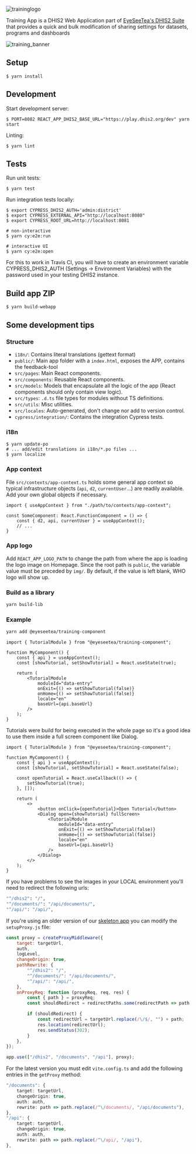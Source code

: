 
![traininglogo](https://github.com/EyeSeeTea/training-app-blessed/assets/108925044/0f0cc41a-a7cd-4c34-b755-bc6e92049dd3)

Training App is a DHIS2 Web Application part of [EyeSeeTea's DHIS2 Suite](https://eyeseetea.com/dhis2-apps/) that provides a quick and bulk modification of sharing settings for datasets, programs and dashboards

![training_banner](https://github.com/EyeSeeTea/training-app-blessed/assets/108925044/acbbc73e-c2d5-4df8-a0ff-78a9badf8f1a)


## Setup

```
$ yarn install
```

## Development

Start development server:

```
$ PORT=8082 REACT_APP_DHIS2_BASE_URL="https://play.dhis2.org/dev" yarn start
```

Linting:

```
$ yarn lint
```

## Tests

Run unit tests:

```
$ yarn test
```

Run integration tests locally:

```
$ export CYPRESS_DHIS2_AUTH='admin:district'
$ export CYPRESS_EXTERNAL_API="http://localhost:8080"
$ export CYPRESS_ROOT_URL=http://localhost:8081

# non-interactive
$ yarn cy:e2e:run

# interactive UI
$ yarn cy:e2e:open
```

For this to work in Travis CI, you will have to create an environment variable CYPRESS_DHIS2_AUTH (Settings -> Environment Variables) with the password used in your testing DHIS2 instance.

## Build app ZIP

```
$ yarn build-webapp
```

## Some development tips

### Structure

-   `i18n/`: Contains literal translations (gettext format)
-   `public/`: Main app folder with a `index.html`, exposes the APP, contains the feedback-tool
-   `src/pages`: Main React components.
-   `src/components`: Reusable React components.
-   `src/models`: Models that encapsulate all the logic of the app (React components should only contain view logic).
-   `src/types`: `.d.ts` file types for modules without TS definitions.
-   `src/utils`: Misc utilities.
-   `src/locales`: Auto-generated, don't change nor add to version control.
-   `cypress/integration/`: Contains the integration Cypress tests.

### i18n

```
$ yarn update-po
# ... add/edit translations in i18n/*.po files ...
$ yarn localize
```

### App context

File `src/contexts/app-context.ts` holds some general app context so typical infrastructure objects (`api`, `d2`, `currentUser`...) are readily available. Add your own global objects if necessary.

```
import { useAppContext } from "./path/to/contexts/app-context";

const SomeComponent: React.FunctionComponent = () => {
    const { d2, api, currentUser } = useAppContext();
    // ...
}
```

### App logo

Add `REACT_APP_LOGO_PATH` to change the path from where the app is loading the logo image on Homepage. Since the root path is `public`, the variable value must be preceded by `img/`. By default, if the value is left blank, WHO logo will show up.

### Build as a library

```bash
yarn build-lib
```

### Example

```bash
yarn add @eyeseetea/training-component
```

```tsx
import { TutorialModule } from "@eyeseetea/training-component";

function MyComponent() {
    const { api } = useAppContext();
    const [showTutorial, setShowTutorial] = React.useState(true);

    return (
        <TutorialModule
            moduleId="data-entry"
            onExit={() => setShowTutorial(false)}
            onHome={() => setShowTutorial(false)}
            locale="en"
            baseUrl={api.baseUrl}
        />
    );
}
```

Tutorials were build for being executed in the whole page so it's a good idea to use them inside a full screen component like Dialog.

```tsx
import { TutorialModule } from "@eyeseetea/training-component";

function MyComponent() {
    const { api } = useAppContext();
    const [showTutorial, setShowTutorial] = React.useState(false);

    const openTutorial = React.useCallback(() => {
        setShowTutorial(true);
    }, []);

    return (
        <>
            <button onClick={openTutorial}>Open Tutorial</button>
            <Dialog open={showTutorial} fullScreen>
                <TutorialModule
                    moduleId="data-entry"
                    onExit={() => setShowTutorial(false)}
                    onHome={() => setShowTutorial(false)}
                    locale="en"
                    baseUrl={api.baseUrl}
                />
            </Dialog>
        </>
    );
}
```

If you have problems to see the images in your LOCAL environment you'll need to redirect the following urls:

```bash
"^/dhis2": "/",
"^/documents/": "/api/documents/",
"^/api/": "/api/",
```

If you're using an older version of our [skeleton app](https://github.com/EyeSeeTea/dhis2-app-skeleton) you can modify the `setupProxy.js` file:

```js
const proxy = createProxyMiddleware({
    target: targetUrl,
    auth,
    logLevel,
    changeOrigin: true,
    pathRewrite: {
        "^/dhis2": "/",
        "^/documents/": "/api/documents/",
        "^/api/": "/api/",
    },
    onProxyReq: function (proxyReq, req, res) {
        const { path } = proxyReq;
        const shouldRedirect = redirectPaths.some(redirectPath => path.startsWith(redirectPath));

        if (shouldRedirect) {
            const redirectUrl = targetUrl.replace(/\/$/, "") + path;
            res.location(redirectUrl);
            res.sendStatus(302);
        }
    },
});

app.use(["/dhis2", "/documents", "/api"], proxy);
```

For the latest version you must edit `vite.config.ts` and add the following entries in the `getProxy` method:

```ts
"/documents": {
    target: targetUrl,
    changeOrigin: true,
    auth: auth,
    rewrite: path => path.replace(/^\/documents/, "/api/documents"),
},
"/api": {
    target: targetUrl,
    changeOrigin: true,
    auth: auth,
    rewrite: path => path.replace(/^\/api/, "/api"),
},
```
